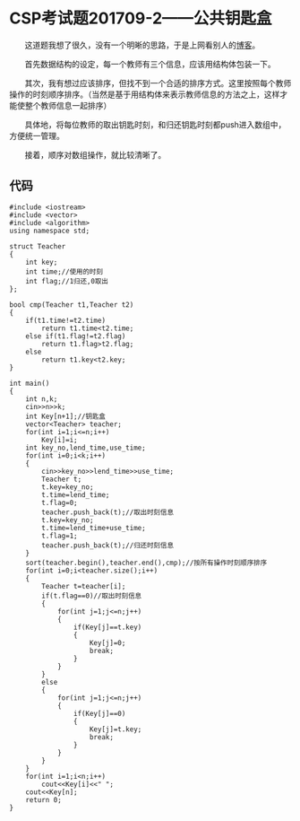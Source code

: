 # CSP考试题201709-2——公共钥匙盒

&#160; &#160; &#160; &#160;这道题我想了很久，没有一个明晰的思路，于是上网看别人的[博客](https://blog.csdn.net/u014800094/article/details/78687796)。

&#160; &#160; &#160; &#160;首先数据结构的设定，每一个教师有三个信息，应该用结构体包装一下。
	
&#160; &#160; &#160; &#160;其次，我有想过应该排序，但找不到一个合适的排序方式。这里按照每个教师操作的时刻顺序排序。（当然是基于用结构体来表示教师信息的方法之上，这样才能使整个教师信息一起排序）

&#160; &#160; &#160; &#160;具体地，将每位教师的取出钥匙时刻，和归还钥匙时刻都push进入数组中，方便统一管理。
	
&#160; &#160; &#160; &#160;接着，顺序对数组操作，就比较清晰了。

## 代码
```
#include <iostream>
#include <vector>
#include <algorithm>
using namespace std;

struct Teacher
{
	int key;
	int time;//使用的时刻
	int flag;//1归还,0取出
};

bool cmp(Teacher t1,Teacher t2)
{
	if(t1.time!=t2.time)
		return t1.time<t2.time;
	else if(t1.flag!=t2.flag)
		return t1.flag>t2.flag;
	else
		return t1.key<t2.key;
}

int main()
{
	int n,k;
	cin>>n>>k;
	int Key[n+1];//钥匙盒
	vector<Teacher> teacher;
	for(int i=1;i<=n;i++)
		Key[i]=i;
	int key_no,lend_time,use_time;
	for(int i=0;i<k;i++)
	{
		cin>>key_no>>lend_time>>use_time;
		Teacher t;
		t.key=key_no;
		t.time=lend_time;
		t.flag=0;
		teacher.push_back(t);//取出时刻信息
		t.key=key_no;
		t.time=lend_time+use_time;
		t.flag=1;
		teacher.push_back(t);//归还时刻信息
	}
	sort(teacher.begin(),teacher.end(),cmp);//按所有操作时刻顺序排序
	for(int i=0;i<teacher.size();i++)
	{
		Teacher t=teacher[i];
		if(t.flag==0)//取出时刻信息
		{
			for(int j=1;j<=n;j++)
			{
				if(Key[j]==t.key)
				{
					Key[j]=0;
					break;
				}
			}
		}
		else
		{
			for(int j=1;j<=n;j++)
			{
				if(Key[j]==0)
				{
					Key[j]=t.key;
					break;
				}
			}
		}
	}
	for(int i=1;i<n;i++)
		cout<<Key[i]<<" ";
	cout<<Key[n];
	return 0;
}
```